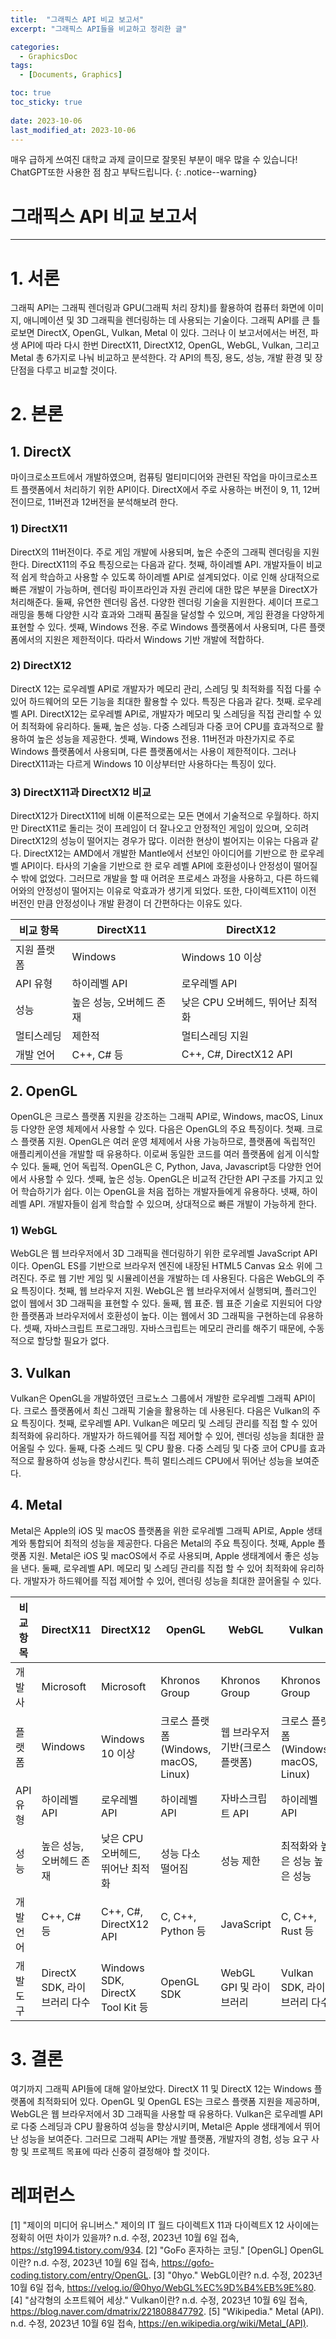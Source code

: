 ```yaml
---
title:  "그래픽스 API 비교 보고서"
excerpt: "그래픽스 API들을 비교하고 정리한 글"

categories:
  - GraphicsDoc
tags:
  - [Documents, Graphics]

toc: true
toc_sticky: true
 
date: 2023-10-06
last_modified_at: 2023-10-06
---
```

매우 급하게 쓰여진 대학교 과제 글이므로 잘못된 부분이 매우 많을 수 있습니다!
<br>
ChatGPT또한 사용한 점 참고 부탁드립니다.
{: .notice--warning}
# 그래픽스 API 비교 보고서
---
# 1. 서론
그래픽 API는 그래픽 렌더링과 GPU(그래픽 처리 장치)를 활용하여 컴퓨터 화면에 이미지, 애니메이션 및 3D 그래픽을 렌더링하는 데 사용되는 기술이다. 그래픽 API를 큰 틀로보면 DirectX, OpenGL, Vulkan, Metal 이 있다. 그러나 이 보고서에서는 버전, 파생 API에 따라 다시 한번 DirectX11, DirectX12, OpenGL, WebGL, Vulkan, 그리고 Metal 총 6가지로 나눠 비교하고 분석한다. 각 API의 특징, 용도, 성능, 개발 환경 및 장단점을 다루고 비교할 것이다.

# 2. 본론
## 1. DirectX
마이크로소프트에서 개발하였으며, 컴퓨팅 멀티미디어와 관련된 작업을 마이크로소프트 플랫폼에서 처리하기 위한 API이다. DirectX에서 주로 사용하는 버전이 9, 11, 12버전이므로, 11버전과 12버전을 분석해보려 한다.
### 1) DirectX11
DirectX의 11버전이다. 주로 게임 개발에 사용되며, 높은 수준의 그래픽 렌더링을 지원한다. DirectX11의 주요 특징으로는 다음과 같다.
첫째, 하이레벨 API. 개발자들이 비교적 쉽게 학습하고 사용할 수 있도록 하이레벨 API로 설계되었다. 이로 인해 상대적으로 빠른 개발이 가능하며, 렌더링 파이프라인과 자원 관리에 대한 많은 부분을 DirectX가 처리해준다.
둘째, 유연한 렌더링 옵션. 다양한 렌더링 기술을 지원한다. 셰이더 프로그래밍을 통해 다양한 시각 효과와 그래픽 품질을 달성할 수 있으며, 게임 환경을 다양하게 표현할 수 있다.
셋째, Windows 전용. 주로 Windows 플랫폼에서 사용되며, 다른 플랫폼에서의 지원은 제한적이다. 따라서 Windows 기반 개발에 적합하다.
### 2) DirectX12
DirectX 12는 로우레벨 API로 개발자가 메모리 관리, 스레딩 및 최적화를 직접 다룰 수 있어 하드웨어의 모든 기능을 최대한 활용할 수 있다. 특징은 다음과 같다.
첫째. 로우레벨 API. DirectX12는 로우레벨 API로, 개발자가 메모리 및 스레딩을 직접 관리할 수 있어 최적화에 유리하다.
둘째, 높은 성능. 다중 스레딩과 다중 코어 CPU를 효과적으로 활용하여 높은 성능을 제공한다.
셋째, Windows 전용. 11버전과 마찬가지로 주로 Windows 플랫폼에서 사용되며, 다른 플랫폼에서는 사용이 제한적이다. 그러나 DirectX11과는 다르게 Windows 10 이상부터만 사용하다는 특징이 있다.

### 3) DirectX11과 DirectX12 비교
DirectX12가 DirectX11에 비해 이론적으로는 모든 면에서 기술적으로 우월하다. 하지만 DirectX11로 돌리는 것이 프레임이 더 잘나오고 안정적인 게임이 있으며, 오히려 DirectX12의 성능이 떨어지는 경우가 많다.
이러한 현상이 벌어지는 이유는 다음과 같다.
DirectX12는  AMD에서 개발한 Mantle에서 선보인 아이디어를 기반으로 한 로우레벨 API이다. 타사의 기술을 기반으로 한 로우 레벨 API에 호환성이나 안정성이 떨어질 수 밖에 없었다. 그러므로 개발을 할 때 어려운 프로세스 과정을 사용하고, 다른 하드웨어와의 안정성이 떨어지는 이유로 악효과가 생기게 되었다. 또한, 다이렉트X11이 이전 버전인 만큼 안정성이나 개발 환경이 더 간편하다는 이유도 있다.

|비교 항목|DirectX11|DirectX12|
|---|---|---|
|지원 플랫폼|Windows|Windows 10 이상|
|API 유형|하이레벨 API|로우레벨 API|
|성능|높은 성능, 오버헤드 존재|낮은 CPU 오버헤드, 뛰어난 최적화|
|멀티스레딩|제한적|멀티스레딩 지원|
|개발 언어|C++, C# 등|C++, C#, DirectX12 API|

## 2. OpenGL
OpenGL은 크로스 플랫폼 지원을 강조하는 그래픽 API로, Windows, macOS, Linux 등 다양한 운영 체제에서 사용할 수 있다. 다음은 OpenGL의 주요 특징이다.
첫째. 크로스 플랫폼 지원. OpenGL은 여러 운영 체제에서 사용 가능하므로, 플랫폼에 독립적인 애플리케이션을 개발할 때 유용하다. 이로써 동일한 코드를 여러 플랫폼에 쉽게 이식할 수 있다.
둘째, 언어 독립적. OpenGL은 C, Python, Java, Javascript등 다양한 언어에서 사용할 수 있다.
셋째, 높은 성능. OpenGL은 비교적 간단한 API 구조를 가지고 있어 학습하기가 쉽다. 이는 OpenGL을 처음 접하는 개발자들에게 유용하다.
넷째, 하이레벨 API. 개발자들이 쉽게 학습할 수 있으며, 상대적으로 빠른 개발이 가능하게 한다.

###	1) WebGL
WebGL은 웹 브라우저에서 3D 그래픽을 렌더링하기 위한 로우레벨 JavaScript 	API이다. OpenGL ES를 기반으로 브라우저 엔진에 내장된 HTML5 Canvas 요소 위에 	그려진다. 주로 웹 기반 게임 및 시뮬레이션을 개발하는 데 사용된다. 다음은 	WebGL의 주요 특징이다.
첫째, 웹 브라우저 지원. WebGL은 웹 브라우저에서 실행되며, 플러그인 없이 웹에서 	3D 그래픽을 표현할 수 있다.
둘째, 웹 표준. 웹 표준 기술로 지원되어 다양한 플랫폼과 브라우저에서 호환성이 	높다. 이는 웹에서 3D 그래픽을 구현하는데 유용하다.
셋째, 자바스크립트 프로그래밍. 자바스크립트는 메모리 관리를 해주기 때문에, 	수동적으로 할당할 필요가 없다.

## 3. Vulkan
Vulkan은 OpenGL을 개발하였던 크로노스 그룹에서 개발한 로우레벨 그래픽 API이다. 크로스 플랫폼에서 최신 그래픽 기술을 활용하는 데 사용된다. 다음은 Vulkan의 주요 특징이다.
첫째, 로우레벨 API. Vulkan은 메모리 및 스레딩 관리를 직접 할 수 있어 최적화에 유리하다. 개발자가 하드웨어를 직접 제어할 수 있어, 렌더링 성능을 최대한 끌어올릴 수 있다.
둘째, 다중 스레드 및 CPU 활용. 다중 스레딩 및 다중 코어 CPU를 효과적으로 활용하여 성능을 향상시킨다. 특히 멀티스레드 CPU에서 뛰어난 성능을 보여준다.

## 4. Metal
Metal은 Apple의 iOS 및 macOS 플랫폼을 위한 로우레벨 그래픽 API로, Apple 생태계와 통합되어 최적의 성능을 제공한다. 다음은 Metal의 주요 특징이다.
첫째, Apple 플랫폼 지원. Metal은 iOS 및 macOS에서 주로 사용되며, Apple 생태계에서 좋은 성능을 낸다.
둘째, 로우레벨 API. 메모리 및 스레딩 관리를 직접 할 수 있어 최적화에 유리하다. 개발자가 하드웨어를 직접 제어할 수 있어, 렌더링 성능을 최대한 끌어올릴 수 있다.

|비교 항목|DirectX11|DirectX12|OpenGL|WebGL|Vulkan|Metal|
|---|---|---|---|---|---|---|
|개발사|Microsoft|Microsoft|Khronos Group|Khronos Group|Khronos Group|Apple|
|플랫폼|Windows|Windows 10 이상|크로스 플랫폼(Windows, macOS, Linux)|웹 브라우저 기반(크로스 플랫폼)|크로스 플랫폼(Windows, macOS, Linux)|macOS, IOS|
|API 유형|하이레벨 API|로우레벨API|하이레벨API|자바스크립트 API|하이레벨 API|로우레벨 API|
|성능|높은 성능, 오버헤드 존재|낮은 CPU 오버헤드, 뛰어난 최적화|성능 다소 떨어짐|성능 제한|최적화와 높은 성능	높은 성능|Apple 생태계에 최적|
|개발 언어|C++, C# 등|C++, C#, DirectX12 API|C, C++, Python 등|JavaScript|C, C++, Rust 등|Objective-C, Swift|
|개발도구|DirectX SDK, 라이브러리 다수|Windows SDK, DirectX Tool Kit 등|OpenGL SDK|WebGL GPI 및 라이브러리|Vulkan SDK, 라이브러리 다수	|Xcode, Metal Kit|

# 3. 결론
여기까지 그래픽 API들에 대해 알아보았다.  DirectX 11 및 DirectX 12는 Windows 플랫폼에 최적화되어 있다. OpenGL 및 OpenGL ES는 크로스 플랫폼 지원을 제공하며, WebGL은 웹 브라우저에서 3D 그래픽을 사용할 때 유용하다. Vulkan은 로우레벨 API로 다중 스레딩과 CPU 활용하여 성능을 향상시키며, Metal은 Apple 생태계에서 뛰어난 성능을 보여준다. 그러므로 그래픽 API는 개발 플랫폼, 개발자의 경험, 성능 요구 사항 및 프로젝트 목표에 따라 신중히 결정해야 할 것이다.

# 레퍼런스
[1] "제이의 미디어 유니버스." 제이의 IT 월드 다이렉트X 11과 다이렉트X 12 사이에는 정확히 어떤 차이가 있을까? n.d. 수정, 2023년 10월 6일 접속, https://stg1994.tistory.com/934.
[2] "GoFo 혼자하는 코딩." [OpenGL] OpenGL이란? n.d. 수정, 2023년 10월 6일 접속, https://gofo-coding.tistory.com/entry/OpenGL.
[3] "0hyo." WebGL이란? n.d. 수정, 2023년 10월 6일 접속, https://velog.io/@0hyo/WebGL%EC%9D%B4%EB%9E%80.
[4] "삼각형의 소프트웨어 세상." Vulkan이란? n.d. 수정, 2023년 10월 6일 접속, https://blog.naver.com/dmatrix/221808847792.
[5] "Wikipedia." Metal (API). n.d. 수정, 2023년 10월 6일 접속, https://en.wikipedia.org/wiki/Metal_(API).